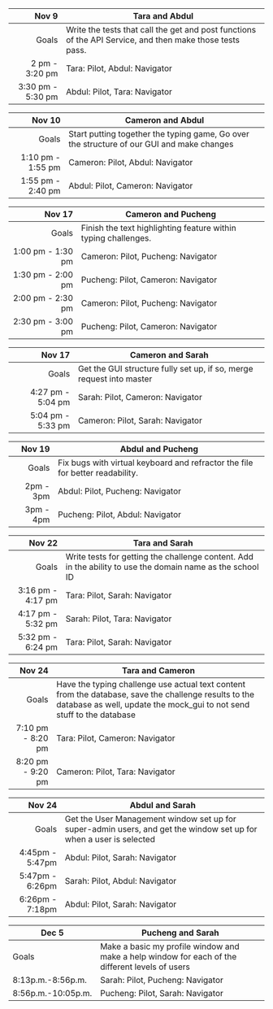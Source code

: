 | Nov 9 | Tara and Abdul |
| ------: | ------ |
| Goals | Write the tests that call the get and post functions of the API Service, and then make those tests pass. |
| 2 pm - 3:20 pm | Tara: Pilot, Abdul: Navigator |
| 3:30 pm - 5:30 pm | Abdul: Pilot, Tara: Navigator |

| Nov 10 | Cameron and Abdul |
| ------: | ------ |
| Goals | Start putting together the typing game, Go over the structure of our GUI and make changes |
| 1:10 pm - 1:55 pm | Cameron: Pilot, Abdul: Navigator |
| 1:55 pm - 2:40 pm | Abdul: Pilot, Cameron: Navigator |

| Nov 17 | Cameron and Pucheng |
| ------: | ------ |
| Goals | Finish the text highlighting feature within typing challenges. |
| 1:00 pm - 1:30 pm | Cameron: Pilot, Pucheng: Navigator |
| 1:30 pm - 2:00 pm | Pucheng: Pilot, Cameron: Navigator |
| 2:00 pm - 2:30 pm | Cameron: Pilot, Pucheng: Navigator |
| 2:30 pm - 3:00 pm | Pucheng: Pilot, Cameron: Navigator |

| Nov 17 | Cameron and Sarah |
| ------: | ------ |
| Goals | Get the GUI structure fully set up, if so, merge request into master |
| 4:27 pm - 5:04 pm | Sarah: Pilot, Cameron: Navigator |
| 5:04 pm - 5:33 pm | Cameron: Pilot, Sarah: Navigator |

| Nov 19 | Abdul and Pucheng|
| ------: | ------ |
| Goals | Fix bugs with virtual keyboard and refractor the file for better readability. |
| 2pm - 3pm | Abdul: Pilot, Pucheng: Navigator |
| 3pm - 4pm | Pucheng: Pilot, Abdul: Navigator |

| Nov 22 | Tara and Sarah|
| ------: | ------ |
| Goals | Write tests for getting the challenge content. Add in the ability to use the domain name as the school ID |
| 3:16 pm - 4:17 pm | Tara: Pilot, Sarah: Navigator |
| 4:17 pm - 5:32 pm | Sarah: Pilot, Tara: Navigator |
| 5:32 pm - 6:24 pm | Tara: Pilot, Sarah: Navigator |

| Nov 24 | Tara and Cameron|
| ------: | ------ |
| Goals | Have the typing challenge use actual text content from the database, save the challenge results to the database as well, update the mock_gui to not send stuff to the database |
| 7:10 pm - 8:20 pm | Tara: Pilot, Cameron: Navigator |
| 8:20 pm - 9:20 pm | Cameron: Pilot, Tara: Navigator |


| Nov 24 | Abdul and Sarah|
| ------: | ------ |
| Goals | Get the User Management window set up for super-admin users, and get the window set up for when a user is selected |
| 4:45pm - 5:47pm| Abdul: Pilot, Sarah: Navigator |
| 5:47pm - 6:26pm | Sarah: Pilot, Abdul: Navigator |
| 6:26pm - 7:18pm | Abdul: Pilot, Sarah: Navigator |

| Dec 5 | Pucheng and Sarah |
| ------ | ------ |
| Goals | Make a basic my profile window and make a help window for each of the different levels of users |
|  8:13p.m.-8:56p.m. | Sarah: Pilot, Pucheng: Navigator |
| 8:56p.m.-10:05p.m. | Pucheng: Pilot, Sarah: Navigator |
